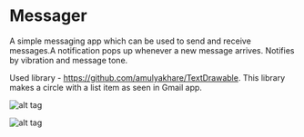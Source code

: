 # Messager
A simple messaging app which can be used to send and receive messages.A notification pops up whenever a new message arrives. Notifies by vibration and message tone.

Used library - https://github.com/amulyakhare/TextDrawable. This library makes a circle with a list item as seen in Gmail app.

![alt tag](https://drive.google.com/open?id=0B4Nd2buXwzmITFlQdGwzWnZMaFU)

![alt tag](https://drive.google.com/open?id=0B4Nd2buXwzmIQTNkWHZYcTBnYW8)
